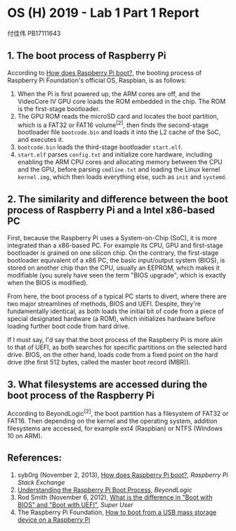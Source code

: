 # OS (H) 2019 - Lab 1 Part 1 Report

付佳伟 PB17111643

## 1. The boot process of Raspberry Pi

According to [How does Raspberry Pi boot?][1], the booting process of Raspberry Pi Foundation's official OS, Raspbian, is as follows:

1. When the Pi is first powered up, the ARM cores are off, and the VideoCore IV GPU core loads the ROM embedded in the chip. The ROM is the first-stage bootloader.
2. The GPU ROM reads the microSD card and locates the boot partition, which is a FAT32 or FAT16 volume<sup>\[2\]</sup>, then finds the second-stage bootloader file `bootcode.bin` and loads it into the L2 cache of the SoC, and executes it.
3. `bootcode.bin` loads the third-stage bootloader `start.elf`.
4. `start.elf` parses `config.txt` and initialize core hardware, including enabling the ARM CPU cores and allocating memory between the CPU and the GPU, before parsing `cmdline.txt` and loading the Linux kernel `kernel.img`, which then loads everything else, such as `init` and `systemd`.

## 2. The similarity and difference between the boot process of Raspberry Pi and a Intel x86-based PC

First, because the Raspberry Pi uses a System-on-Chip (SoC), it is more integrated than a x86-based PC. For example its CPU, GPU and first-stage bootloader is grained on one silicon chip. On the contrary, the first-stage bootloader equivalent of a x86 PC, the basic input/output system (BIOS), is stored on another chip than the CPU, usually an EEPROM, which makes it modifiable (you surely have seen the term "BIOS upgrade", which is exactly when the BIOS is modified).

From here, the boot process of a typical PC starts to divert, where there are two major streamlines of methods, BIOS and UEFI. Despite, they're fundamentally identical, as both loads the initial bit of code from a piece of special designated hardware (a ROM), which initializes hardware before loading further boot code from hard drive.

If I must say, I'd say that the boot process of the Raspberry Pi is more akin to that of UEFI, as both searches for specific partitions on the selected hard drive. BIOS, on the other hand, loads code from a fixed point on the hard drive (the first 512 bytes, called the master boot record (MBR)).

## 3. What filesystems are accessed during the boot process of the Raspberry Pi

According to BeyondLogic<sup>\[2\]</sup>, the boot partition has a filesystem of FAT32 or FAT16. Then depending on the kernel and the operating system, addition filesystems are accessed, for example ext4 (Raspbian) or NTFS (Windows 10 on ARM).

## References:

1. syb0rg (November 2, 2013), [How does Raspberry Pi boot?][1], *Raspberry Pi Stack Exchange*
2. [Understanding the Raspberry Pi Boot Process][2], *BeyondLogic*
3. Rod Smith (November 6, 2012), [What is the difference in "Boot with BIOS" and "Boot with UEFI"][3], *Super User*
4. The Raspberry Pi Foundation, [How to boot from a USB mass storage device on a Raspberry Pi][4]

<!-- Links -->

  [1]: https://raspberrypi.stackexchange.com/a/10490/68608
  [2]: https://wiki.beyondlogic.org/index.php?title=Understanding_RaspberryPi_Boot_Process
  [3]: https://superuser.com/a/501867/688600
  [4]: https://www.raspberrypi.org/documentation/hardware/raspberrypi/bootmodes/msd.md

